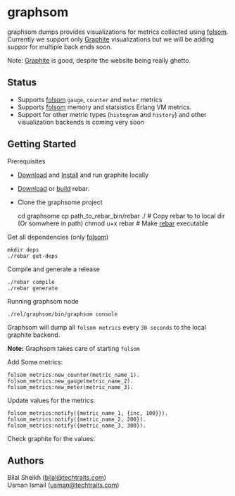 graphsom
===============

graphsom dumps provides visualizations for metrics collected using [folsom](https://github.com/boundary/folsom). Currently we support only [Graphite](http://graphite.wikidot.com/) visualizations but we will be adding suppor for multiple back ends soon. 

Note: [Graphite](http://graphite.wikidot.com/) is good, despite the
website being really ghetto. 

Status
------

* Supports [folsom](https://github.com/boundary/folsom) `gauge`,
  `counter` and `meter` metrics
* Supports [folsom](https://github.com/boundary/folsom) memory and statsistics Erlang VM metrics.
* Support for other metric types (`histogram` and `history`) and other
  visualization backends is coming very soon

Getting Started
--------------

Prerequisites 

* [Download](https://launchpad.net/graphite/+download) and [Install](http://graphite.wikidot.com/installation) and run graphite locally
* [Download](https://github.com/downloads/basho/rebar/rebar) or [build](https://github.com/basho/rebar) rebar.
* Clone the graphsome project 
 
    cd graphsome
    cp path_to_rebar_bin/rebar ./ # Copy rebar to to local dir (Or somwhere in path)
	chmod u+x rebar  # Make [rebar](https://github.com/basho/rebar) executable  


    
    
Get all dependencies (only [folsom](https://github.com/boundary/folsom))

    mkdir deps
    ./rebar get-deps
    
Compile and generate a release

    ./rebar compile
    ./rebar generate
    
Running graphsom node

    ./rel/graphsom/bin/graphsom console


Graphsom will dump all `folsom metrics` every `30 seconds`
to the local graphite backend.

**Note:** Graphsom takes care of starting `folsom`

Add Some metrics:

    folsom_metrics:new_counter(metric_name_1).
    folsom_metrics:new_gauge(metric_name_2).
    folsom_metrics:new_meter(metric_name_3).

Update values for the metrics:

	folsom_metrics:notify({metric_name_1, {inc, 100}}).
    folsom_metrics:notify({metric_name_2, 200}).
    folsom_metrics:notify({metric_name_3, 300}).

Check graphite for the values:    



Authors 
------

Bilal Sheikh (<bilal@techtraits.com>)  
Usman Ismail (<usman@techtraits.com>)


